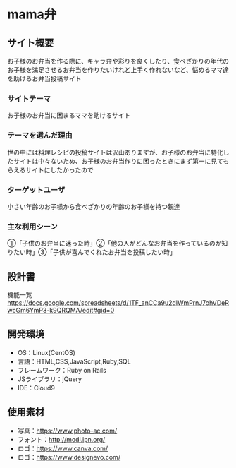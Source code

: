 # mama弁

## サイト概要
お子様のお弁当を作る際に、キャラ弁や彩りを良くしたり、食べざかりの年代のお子様を満足させるお弁当を作りたいけれど上手く作れないなど、悩めるママ達を助けるお弁当投稿サイト

### サイトテーマ
お子様のお弁当に困まるママを助けるサイト

### テーマを選んだ理由
世の中には料理レシピの投稿サイトは沢山ありますが、お子様のお弁当に特化したサイトは中々ないため、お子様のお弁当作りに困ったときにまず第一に見てもらえるサイトにしたかったので

### ターゲットユーザ
小さい年齢のお子様から食べざかりの年齢のお子様を持つ親達

### 主な利用シーン
①「子供のお弁当に迷った時」②「他の人がどんなお弁当を作っているのか知りたい時」③「子供が喜んでくれたお弁当を投稿したい時」

## 設計書
機能一覧  https://docs.google.com/spreadsheets/d/1TF_anCCa9u2dIWmPrnJ7ohVDeRwcGm6YmP3-k9QRQMA/edit#gid=0

## 開発環境
- OS：Linux(CentOS)
- 言語：HTML,CSS,JavaScript,Ruby,SQL
- フレームワーク：Ruby on Rails
- JSライブラリ：jQuery
- IDE：Cloud9

## 使用素材
- 写真：https://www.photo-ac.com/
- フォント：http://modi.jpn.org/
- ロゴ：https://www.canva.com/
- ロゴ：https://www.designevo.com/